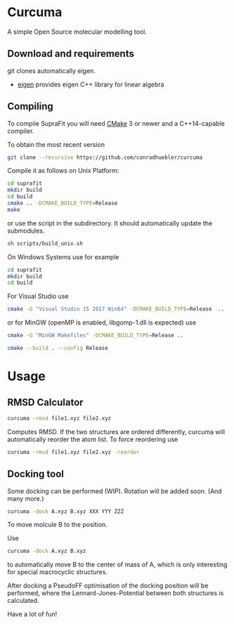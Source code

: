 # Curcuma

A simple Open Source molecular modelling tool.

## Download and requirements
git clones automatically eigen.
- [eigen](https://gitlab.com/libeigen/eigen) provides eigen C++ library for linear algebra

## Compiling
To compile SupraFit you will need [CMake](https://cmake.org/download/) 3 or newer and a C++14-capable compiler.

To obtain the most recent version
```sh
git clone --recursive https://github.com/conradhuebler/curcuma
```

Compile it as follows on Unix Platform:
```sh
cd suprafit
mkdir build
cd build
cmake .. -DCMAKE_BUILD_TYPE=Release
make
```
or use the script in the subdirectory. It should automatically update the submodules.
```sh
sh scripts/build_unix.sh 
```
On Windows Systems use for example
```sh
cd suprafit
mkdir build
cd build
```
For Visual Studio use
```sh
cmake -G "Visual Studio 15 2017 Win64" -DCMAKE_BUILD_TYPE=Release  ..
```

or for MinGW (openMP is enabled, libgomp-1.dll is expected) use

```sh
cmake -G "MinGW Makefiles" -DCMAKE_BUILD_TYPE=Release ..
```

```sh
cmake --build . --config Release
```

# Usage

## RMSD Calculator
```sh
curcuma -rmsd file1.xyz file2.xyz
```
Computes RMSD. If the two structures are ordered differently, curcuma will automatically reorder the atom list. To force reordering use
```sh
curcuma -rmsd file1.xyz file2.xyz -reorder
```

## Docking tool
Some docking can be performed (WIP). Rotation will be added soon. (And many more.)

```sh
curcuma -dock A.xyz B.xyz XXX YYY ZZZ
```
To move molcule B to the position.

Use
```sh
curcuma -dock A.xyz B.xyz
```
to automatically move B to the center of mass of A, which is only interesting for special macrocyclic structures.

After docking a PseudoFF optimisation of the docking position will be performed, where the Lennard-Jones-Potential between both structures is calculated.

Have a lot of fun!
